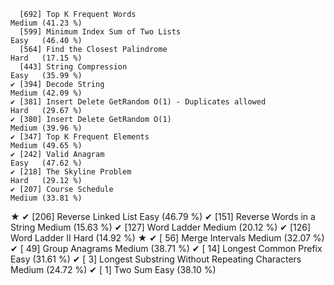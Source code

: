       [692] Top K Frequent Words                                         Medium (41.23 %)
      [599] Minimum Index Sum of Two Lists                               Easy   (46.40 %)
      [564] Find the Closest Palindrome                                  Hard   (17.15 %)
      [443] String Compression                                           Easy   (35.99 %)
    ✔ [394] Decode String                                                Medium (42.09 %)
    ✔ [381] Insert Delete GetRandom O(1) - Duplicates allowed            Hard   (29.67 %)
    ✔ [380] Insert Delete GetRandom O(1)                                 Medium (39.96 %)
    ✔ [347] Top K Frequent Elements                                      Medium (49.65 %)
    ✔ [242] Valid Anagram                                                Easy   (47.62 %)
    ✔ [218] The Skyline Problem                                          Hard   (29.12 %)
    ✔ [207] Course Schedule                                              Medium (33.81 %)
★   ✔ [206] Reverse Linked List                                          Easy   (46.79 %)
    ✔ [151] Reverse Words in a String                                    Medium (15.63 %)
    ✔ [127] Word Ladder                                                  Medium (20.12 %)
    ✔ [126] Word Ladder II                                               Hard   (14.92 %)
★   ✔ [ 56] Merge Intervals                                              Medium (32.07 %)
    ✔ [ 49] Group Anagrams                                               Medium (38.71 %)
    ✔ [ 14] Longest Common Prefix                                        Easy   (31.61 %)
    ✔ [  3] Longest Substring Without Repeating Characters               Medium (24.72 %)
    ✔ [  1] Two Sum                                                      Easy   (38.10 %)
